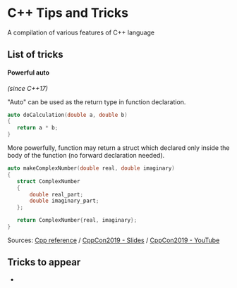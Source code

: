 # C++ Tips and Tricks

A compilation of various features of C++ language

## List of tricks

#### Powerful auto
 
_(since C++17)_

"Auto" can be used as the return type in function declaration. 
 
 ```cpp
auto doCalculation(double a, double b)
{
    return a * b;
}
 ```
More powerfully, function may return a struct which declared
only inside the body of the function (no forward declaration needed).

 ```cpp
auto makeComplexNumber(double real, double imaginary)
{
    struct ComplexNumber
    {
        double real_part;
        double imaginary_part;
    };

    return ComplexNumber{real, imaginary};
}
 ```

Sources:
[Cpp reference](https://en.cppreference.com/w/cpp/language/auto) /
[CppCon2019 - Slides](https://github.com/CppCon/CppCon2019/blob/master/Presentations/back_to_basics_the_best_parts_of_cpp/back_to_basics_the_best_parts_of_cpp__jason_turner__cppcon_2019.pdf) /
[CppCon2019 - YouTube](https://youtu.be/iz5Qx18H6lg?t=1368)
 
## Tricks to appear
 
 -